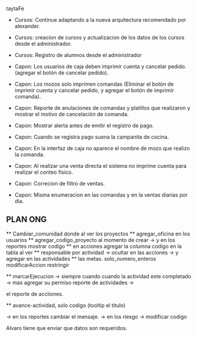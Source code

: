taytaFe

- Cursos: Continue adaptando a la nueva arquitectura recomendado por alexander.
- Cursos: creacion de cursos y actualizacion de los datos de los cursos desde el administrador.
- Cursos: Registro de alumnos desde el administrador

- Capon: Los usuarios de caja deben imprimir cuenta y cancelar pedido.(agregar el botón de cancelar pedido).
- Capon: Los mozos solo imprimen comandas (Eliminar el botón de imprimir cuenta y cancelar pedido, y agregar el botón de imprimir comanda).
- Capon: Reporte de anulaciones de comandas y platillos que realizaron y mostrar el motivo de cancelación de comanda.
- Capon: Mostrar alerta antes de emitir el registro de pago.
- Capon: Cuando se registra pago suena la campanita de cocina.
- Capon: En la interfaz de caja no aparece el nombre de mozo que realizo la comanda.
- Capon: Al realizar una venta directa el sistema no imprime cuenta para realizar el conteo físico.
- Capon: Correcion de filtro de ventas.
- Capon: Misma enumeracion en las comandas y en la ventas diarias por dia.


## PLAN ONG


** Cambiar_comunidad donde al ver los proyectos
** agregar_oficina en los usuarios
** agregar_codigo_proyecto al momento de crear -> y en los reportes mostrar codigo
** en acciones agregar la columna codigo en la tabla al ver
** responsable por actividad -> ocultar en las acciones -> y agregar en las actividades
** las metas. solo_numero_enteros 
modificarAccion restringir



** marcarEjecucion -> siempre cuando cuando la actividad este completado -> mas agregar su permiso
reporte de actividades -> 


el reporte de acciiones. 

** avance-actividad, solo codigo (tooltip el titulo)


-> en los reportes cambiar el mensaje.
-> en los riesgo -> modificar codigo


Alvaro tiene que enviar que datos son requeridos.